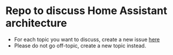 # Repo to discuss Home Assistant architecture

- For each topic you want to discuss, create a new issue [here](https://github.com/home-assistant/architecture/issues/new)
- Please do not go off-topic, create a new topic instead.
